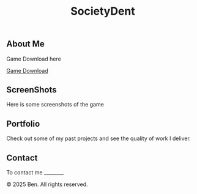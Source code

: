 <!DOCTYPE html>
<html lang="en">
<head>
    <meta charset="UTF-8">
    <meta name="viewport" content="width=device-width, initial-scale=1.0">
    <title>My Tailwind CSS Website</title>
    <link href="https://cdn.jsdelivr.net/npm/tailwindcss@2.2.19/dist/tailwind.min.css" rel="stylesheet">
</head>
<body class="bg-gray-100">
    <header class="bg-blue-600 text-white py-4">
        <div class="container mx-auto">
            <h1 class="text-3xl font-bold">SocietyDent</h1>
        </div>
    </header>
    <main class="container mx-auto my-8">
        <section class="bg-white p-6 rounded shadow-md mb-8">
            <h2 class="text-2xl font-semibold mb-4">About Me</h2>
            <p class="text-gray-700">Game Download here</p>
            <div class="mt-4">
                <a href="your-download-link-1" class="bg-green-500 hover:bg-green-700 text-white font-bold py-2 px-4 rounded">
                    Game Download
                </a>
            </div>
        </section>
        <section class="bg-white p-6 rounded shadow-md mb-8">
            <h2 class="text-2xl font-semibold mb-4">ScreenShots</h2>
            <p class="text-gray-700">Here is some screenshots of the game</p>
        </section>
        <section class="bg-white p-6 rounded shadow-md mb-8">
            <h2 class="text-2xl font-semibold mb-4">Portfolio</h2>
            <p class="text-gray-700">Check out some of my past projects and see the quality of work I deliver.</p>
        </section>
        <section class="bg-white p-6 rounded shadow-md mb-8">
            <h2 class="text-2xl font-semibold mb-4">Contact</h2>
            <p class="text-gray-700">To contact me ________</p>
        </section>
    </main>
    <footer class="bg-gray-800 text-white py-4 mt-8">
        <div class="container mx-auto">
            <p>&copy; 2025 Ben. All rights reserved.</p>
        </div>
    </footer>
</body>
